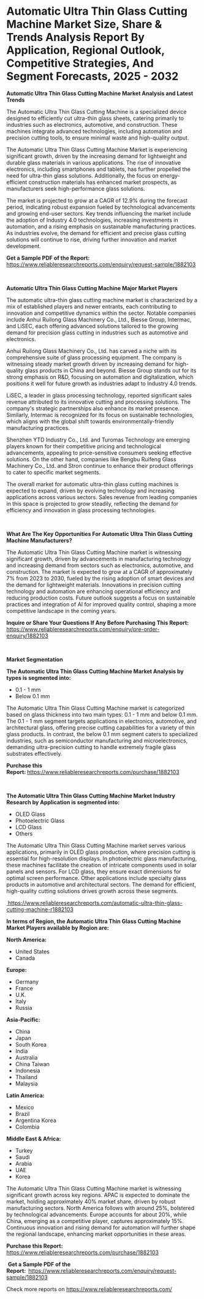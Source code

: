 <p><h1>Automatic Ultra Thin Glass Cutting Machine Market Size, Share & Trends Analysis Report By Application, Regional Outlook, Competitive Strategies, And Segment Forecasts, 2025 - 2032</h1></p><p><strong>Automatic Ultra Thin Glass Cutting Machine Market Analysis and Latest Trends</strong></p>
<p><p>The Automatic Ultra Thin Glass Cutting Machine is a specialized device designed to efficiently cut ultra-thin glass sheets, catering primarily to industries such as electronics, automotive, and construction. These machines integrate advanced technologies, including automation and precision cutting tools, to ensure minimal waste and high-quality output. </p><p>The Automatic Ultra Thin Glass Cutting Machine Market is experiencing significant growth, driven by the increasing demand for lightweight and durable glass materials in various applications. The rise of innovative electronics, including smartphones and tablets, has further propelled the need for ultra-thin glass solutions. Additionally, the focus on energy-efficient construction materials has enhanced market prospects, as manufacturers seek high-performance glass solutions.</p><p>The market is projected to grow at a CAGR of 12.9% during the forecast period, indicating robust expansion fueled by technological advancements and growing end-user sectors. Key trends influencing the market include the adoption of Industry 4.0 technologies, increasing investments in automation, and a rising emphasis on sustainable manufacturing practices. As industries evolve, the demand for efficient and precise glass cutting solutions will continue to rise, driving further innovation and market development.</p></p>
<p><strong>Get a Sample PDF of the Report:&nbsp;</strong> <a href="https://www.reliableresearchreports.com/enquiry/request-sample/1882103?utm_campaign=3137&utm_medium=2&utm_source=Github&utm_content=ia&utm_term=06032025&utm_id=automatic-ultra-thin-glass-cutting-machine">https://www.reliableresearchreports.com/enquiry/request-sample/1882103</a></p>
<p>&nbsp;</p>
<p><strong>Automatic Ultra Thin Glass Cutting Machine Major Market Players</strong></p>
<p><p>The automatic ultra-thin glass cutting machine market is characterized by a mix of established players and newer entrants, each contributing to innovation and competitive dynamics within the sector. Notable companies include Anhui Ruilong Glass Machinery Co., Ltd., Biesse Group, Intermac, and LiSEC, each offering advanced solutions tailored to the growing demand for precision glass cutting in industries such as automotive and electronics.</p><p>Anhui Ruilong Glass Machinery Co., Ltd. has carved a niche with its comprehensive suite of glass processing equipment. The company is witnessing steady market growth driven by increasing demand for high-quality glass products in China and beyond. Biesse Group stands out for its strong emphasis on R&D, focusing on automation and digitalization, which positions it well for future growth as industries adapt to Industry 4.0 trends.</p><p>LiSEC, a leader in glass processing technology, reported significant sales revenue attributed to its innovative cutting and processing solutions. The company's strategic partnerships also enhance its market presence. Similarly, Intermac is recognized for its focus on sustainable technologies, which aligns with the global shift towards environmentally-friendly manufacturing practices.</p><p>Shenzhen YTD Industry Co., Ltd. and Turomas Technology are emerging players known for their competitive pricing and technological advancements, appealing to price-sensitive consumers seeking effective solutions. On the other hand, companies like Bengbu Ruifeng Glass Machinery Co., Ltd. and Stron continue to enhance their product offerings to cater to specific market segments.</p><p>The overall market for automatic ultra-thin glass cutting machines is expected to expand, driven by evolving technology and increasing applications across various sectors. Sales revenue from leading companies in this space is projected to grow steadily, reflecting the demand for efficiency and innovation in glass processing technologies.</p></p>
<p>&nbsp;</p>
<p><strong>What Are The Key Opportunities For Automatic Ultra Thin Glass Cutting Machine Manufacturers?</strong></p>
<p><p>The Automatic Ultra Thin Glass Cutting Machine market is witnessing significant growth, driven by advancements in manufacturing technology and increasing demand from sectors such as electronics, automotive, and construction. The market is expected to grow at a CAGR of approximately 7% from 2023 to 2030, fueled by the rising adoption of smart devices and the demand for lightweight materials. Innovations in precision cutting technology and automation are enhancing operational efficiency and reducing production costs. Future outlook suggests a focus on sustainable practices and integration of AI for improved quality control, shaping a more competitive landscape in the coming years.</p></p>
<p><strong>Inquire or Share Your Questions If Any Before Purchasing This Report:</strong> <a href="https://www.reliableresearchreports.com/enquiry/pre-order-enquiry/1882103?utm_campaign=3137&utm_medium=2&utm_source=Github&utm_content=ia&utm_term=06032025&utm_id=automatic-ultra-thin-glass-cutting-machine">https://www.reliableresearchreports.com/enquiry/pre-order-enquiry/1882103</a></p>
<p>&nbsp;</p>
<p><strong>Market Segmentation</strong></p>
<p><strong>The Automatic Ultra Thin Glass Cutting Machine Market Analysis by types is segmented into:</strong></p>
<p><ul><li>0.1 - 1 mm</li><li>Below 0.1 mm</li></ul></p>
<p><p>The Automatic Ultra Thin Glass Cutting Machine market is categorized based on glass thickness into two main types: 0.1 - 1 mm and below 0.1 mm. The 0.1 - 1 mm segment targets applications in electronics, automotive, and architectural glass, offering precise cutting capabilities for a variety of thin glass products. In contrast, the below 0.1 mm segment caters to specialized industries, such as semiconductor manufacturing and microelectronics, demanding ultra-precision cutting to handle extremely fragile glass substrates effectively.</p></p>
<p><strong>Purchase this Report:&nbsp;</strong><a href="https://www.reliableresearchreports.com/purchase/1882103?utm_campaign=3137&utm_medium=2&utm_source=Github&utm_content=ia&utm_term=06032025&utm_id=automatic-ultra-thin-glass-cutting-machine">https://www.reliableresearchreports.com/purchase/1882103</a></p>
<p>&nbsp;</p>
<p><strong>The Automatic Ultra Thin Glass Cutting Machine Market Industry Research by Application is segmented into:</strong></p>
<p><ul><li>OLED Glass</li><li>Photoelectric Glass</li><li>LCD Glass</li><li>Others</li></ul></p>
<p><p>The Automatic Ultra Thin Glass Cutting Machine market serves various applications, primarily in OLED glass production, where precision cutting is essential for high-resolution displays. In photoelectric glass manufacturing, these machines facilitate the creation of intricate components used in solar panels and sensors. For LCD glass, they ensure exact dimensions for optimal screen performance. Other applications include specialty glass products in automotive and architectural sectors. The demand for efficient, high-quality cutting solutions drives growth across these segments.</p></p>
<p><a href="https://www.reliableresearchreports.com/automatic-ultra-thin-glass-cutting-machine-r1882103?utm_campaign=3137&utm_medium=2&utm_source=Github&utm_content=ia&utm_term=06032025&utm_id=automatic-ultra-thin-glass-cutting-machine">&nbsp;https://www.reliableresearchreports.com/automatic-ultra-thin-glass-cutting-machine-r1882103</a></p>
<p><strong>In terms of Region, the Automatic Ultra Thin Glass Cutting Machine Market Players available by Region are:</strong></p>
<p>
    <p> <strong> North America: </strong>
        <ul>
            <li>United States</li>
            <li>Canada</li>
        </ul>
        </p> 
    <p> <strong> Europe: </strong>
        <ul>
            <li>Germany</li>
            <li>France</li>
            <li>U.K.</li>
            <li>Italy</li>
            <li>Russia</li>
        </ul>
        </p> 
    <p> <strong> Asia-Pacific: </strong>
        <ul>
            <li>China</li>
            <li>Japan</li>
            <li>South Korea</li>
            <li>India</li>
            <li>Australia</li>
            <li>China Taiwan</li>
            <li>Indonesia</li>
            <li>Thailand</li>
            <li>Malaysia</li>
        </ul>
        </p> 
    <p> <strong> Latin America: </strong>
        <ul>
            <li>Mexico</li>
            <li>Brazil</li>
            <li>Argentina Korea</li>
            <li>Colombia</li>
        </ul>
        </p> 
    <p> <strong> Middle East & Africa: </strong>
        <ul>
            <li>Turkey</li>
            <li>Saudi</li>
            <li>Arabia</li>
            <li>UAE</li>
            <li>Korea</li>
        </ul>
    </p>
    </p>
<p><p>The Automatic Ultra Thin Glass Cutting Machine market is witnessing significant growth across key regions. APAC is expected to dominate the market, holding approximately 40% market share, driven by robust manufacturing sectors. North America follows with around 25%, bolstered by technological advancements. Europe accounts for about 20%, while China, emerging as a competitive player, captures approximately 15%. Continuous innovation and rising demand for automation will further shape the regional landscape, enhancing market opportunities in these areas.</p></p>
<p><strong>Purchase this Report: </strong><a href="https://www.reliableresearchreports.com/purchase/1882103?utm_campaign=3137&utm_medium=2&utm_source=Github&utm_content=ia&utm_term=06032025&utm_id=automatic-ultra-thin-glass-cutting-machine">https://www.reliableresearchreports.com/purchase/1882103</a></p>
<p>&nbsp;<strong>Get a Sample PDF of the Report:&nbsp;&nbsp;</strong><a href="https://www.reliableresearchreports.com/enquiry/request-sample/1882103?utm_campaign=3137&utm_medium=2&utm_source=Github&utm_content=ia&utm_term=06032025&utm_id=automatic-ultra-thin-glass-cutting-machine">https://www.reliableresearchreports.com/enquiry/request-sample/1882103</a></p>
<p><strong></strong></p>
<p>Check more reports on <a href="https://www.reliableresearchreports.com/?utm_campaign=3137&utm_medium=2&utm_source=Github&utm_content=ia&utm_term=06032025&utm_id=automatic-ultra-thin-glass-cutting-machine">https://www.reliableresearchreports.com/</a></p>